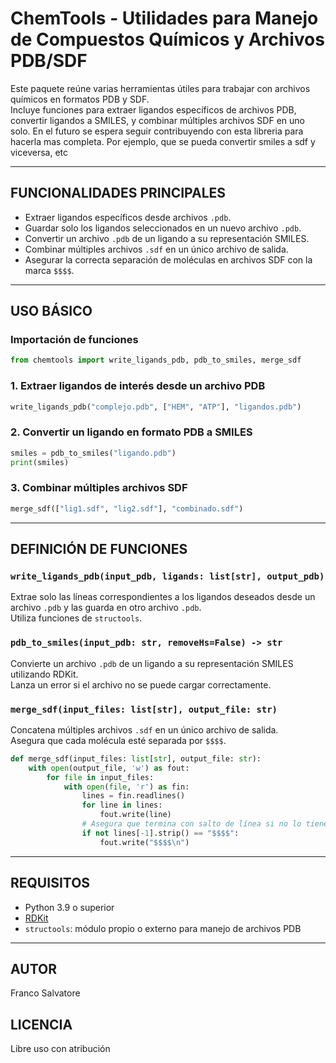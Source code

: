 # ChemTools - Utilidades para Manejo de Compuestos Químicos y Archivos PDB/SDF

Este paquete reúne varias herramientas útiles para trabajar con archivos químicos en formatos PDB y SDF.  
Incluye funciones para extraer ligandos específicos de archivos PDB, convertir ligandos a SMILES, y combinar múltiples archivos SDF en uno solo.
En el futuro se espera seguir contribuyendo con esta libreria para hacerla mas completa. Por ejemplo, que se pueda convertir smiles a sdf y viceversa, etc 

---

## FUNCIONALIDADES PRINCIPALES

- Extraer ligandos específicos desde archivos `.pdb`.
- Guardar solo los ligandos seleccionados en un nuevo archivo `.pdb`.
- Convertir un archivo `.pdb` de un ligando a su representación SMILES.
- Combinar múltiples archivos `.sdf` en un único archivo de salida.
- Asegurar la correcta separación de moléculas en archivos SDF con la marca `$$$$`.

---

## USO BÁSICO

### Importación de funciones

```python
from chemtools import write_ligands_pdb, pdb_to_smiles, merge_sdf
```

### 1. Extraer ligandos de interés desde un archivo PDB

```python
write_ligands_pdb("complejo.pdb", ["HEM", "ATP"], "ligandos.pdb")
```

### 2. Convertir un ligando en formato PDB a SMILES

```python
smiles = pdb_to_smiles("ligando.pdb")
print(smiles)
```

### 3. Combinar múltiples archivos SDF

```python
merge_sdf(["lig1.sdf", "lig2.sdf"], "combinado.sdf")
```

---

## DEFINICIÓN DE FUNCIONES

### `write_ligands_pdb(input_pdb, ligands: list[str], output_pdb)`

Extrae solo las líneas correspondientes a los ligandos deseados desde un archivo `.pdb` y las guarda en otro archivo `.pdb`.  
Utiliza funciones de `structools`.

### `pdb_to_smiles(input_pdb: str, removeHs=False) -> str`

Convierte un archivo `.pdb` de un ligando a su representación SMILES utilizando RDKit.  
Lanza un error si el archivo no se puede cargar correctamente.

### `merge_sdf(input_files: list[str], output_file: str)`

Concatena múltiples archivos `.sdf` en un único archivo de salida.  
Asegura que cada molécula esté separada por `$$$$`.

```python
def merge_sdf(input_files: list[str], output_file: str):
    with open(output_file, 'w') as fout:
        for file in input_files:
            with open(file, 'r') as fin:
                lines = fin.readlines()
                for line in lines:
                    fout.write(line)
                # Asegura que termina con salto de línea si no lo tiene
                if not lines[-1].strip() == "$$$$":
                    fout.write("$$$$\n")
```

---

## REQUISITOS

- Python 3.9 o superior  
- [RDKit](https://www.rdkit.org/)  
- `structools`: módulo propio o externo para manejo de archivos PDB

---

## AUTOR

Franco Salvatore

## LICENCIA

Libre uso con atribución
